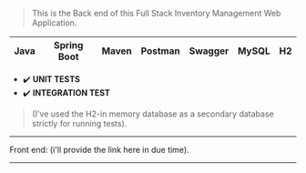 > This is the Back end of this Full Stack Inventory Management Web Application.

|Java|Spring Boot|Maven|Postman|Swagger|MySQL|H2|
|---|---|---|---|---|---|---|

- ✔️ **UNIT TESTS**
- ✔️ **INTEGRATION TEST**

> (I've used the H2-in memory database as a secondary database strictly for running tests).
---

Front end: (i'll provide the link here in due time).

---
